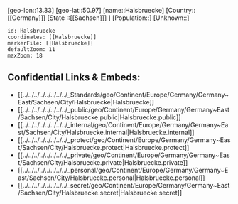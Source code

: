 ﻿---
location: [50.97,13.33]
mapzoom: [7,12] 
mapmarker: city 
type: City
tags:
- geo/City


SpocWebEntityId: 30734
isDeleted: false
confidential: public

---
[geo-lon::13.33]
[geo-lat::50.97]
[name::Halsbruecke]
[Country::[[Germany]]]
[State ::[[Sachsen]]] ]
[Population::]
[Unknown::]


```leaflet
id: Halsbruecke
coordinates: [[Halsbruecke]]
markerFile: [[Halsbruecke]]
defaultZoom: 11 
maxZoom: 18
```


## Confidential Links & Embeds: 
- [[../../../../../../../../_Standards/geo/Continent/Europe/Germany/Germany~East/Sachsen/City/Halsbruecke|Halsbruecke]] 
- [[../../../../../../../../_public/geo/Continent/Europe/Germany/Germany~East/Sachsen/City/Halsbruecke.public|Halsbruecke.public]] 
- [[../../../../../../../../_internal/geo/Continent/Europe/Germany/Germany~East/Sachsen/City/Halsbruecke.internal|Halsbruecke.internal]] 
- [[../../../../../../../../_protect/geo/Continent/Europe/Germany/Germany~East/Sachsen/City/Halsbruecke.protect|Halsbruecke.protect]] 
- [[../../../../../../../../_private/geo/Continent/Europe/Germany/Germany~East/Sachsen/City/Halsbruecke.private|Halsbruecke.private]] 
- [[../../../../../../../../_personal/geo/Continent/Europe/Germany/Germany~East/Sachsen/City/Halsbruecke.personal|Halsbruecke.personal]] 
- [[../../../../../../../../_secret/geo/Continent/Europe/Germany/Germany~East/Sachsen/City/Halsbruecke.secret|Halsbruecke.secret]] 
